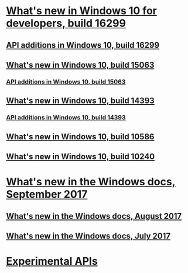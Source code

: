 # [What's new in Windows 10 for developers, build 16299](../whats-new/windows-10-build-16299.md)
## [API additions in Windows 10, build 16299](../whats-new/windows-10-build-16299-api-diff.md)
## [What's new in Windows 10, build 15063](../whats-new/windows-10-build-15063.md)
### [API additions in Windows 10, build 15063](../whats-new/windows-10-build-15063-api-diff.md)
## [What's new in Windows 10, build 14393](../whats-new/windows-10-build-14393.md)
### [API additions in Windows 10, build 14393](../whats-new/windows-10-build-14393-api-diff.md)
## [What's new in Windows 10, build 10586](../whats-new/windows-10-build-10586.md)
## [What's new in Windows 10, build 10240](../whats-new/windows-10-build-10240.md)
# [What's new in the Windows docs, September 2017](../whats-new/windows-docs-latest.md)
## [What's new in the Windows docs, August 2017](../whats-new/windows-docs-august-2017.md)
## [What's new in the Windows docs, July 2017](../whats-new/windows-docs-july-2017.md)
# [Experimental APIs](../whats-new/experimental-apis.md)